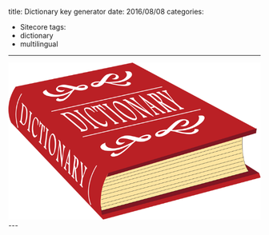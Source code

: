 title: Dictionary key generator
date: 2016/08/08
categories:
- Sitecore
tags:
- dictionary
- multilingual

---
<img class="hero-img" src="/images/dictionary.png" alt="Dictionary">
---

